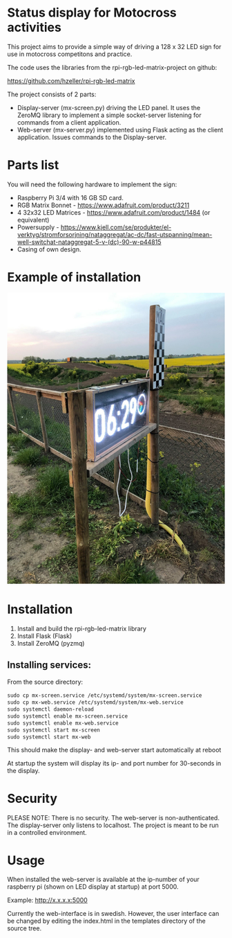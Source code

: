 # Status display for Motocross activities

This project aims to provide a simple way of driving a 128 x 32 LED sign for use in motocross competitons and practice. 

The code uses the libraries from the rpi-rgb-led-matrix-project on github:

https://github.com/hzeller/rpi-rgb-led-matrix

The project consists of 2 parts:

 * Display-server (mx-screen.py) driving the LED panel. It uses the ZeroMQ library to implement a simple socket-server listening for commands from a client application.
 * Web-server (mx-server.py) implemented using Flask acting as the client application. Issues commands to the Display-server.
 
# Parts list

You will need the following hardware to implement the sign:

 * Raspberry Pi 3/4 with 16 GB SD card.
 * RGB Matrix Bonnet - https://www.adafruit.com/product/3211
 * 4 32x32 LED Matrices - https://www.adafruit.com/product/1484 (or equivalent)
 * Powersupply - https://www.kjell.com/se/produkter/el-verktyg/stromforsorjning/nataggregat/ac-dc/fast-utspanning/mean-well-switchat-nataggregat-5-v-(dc)-90-w-p44815
 * Casing of own design.
 
# Example of installation

![Example of a completed sign](https://github.com/jonaslindemann/mxdisplay/blob/master/images/mxsign1.jpg)

# Installation

 1. Install and build the rpi-rgb-led-matrix library
 1. Install Flask (Flask)
 1. Install ZeroMQ (pyzmq)

## Installing services:

From the source directory:

    sudo cp mx-screen.service /etc/systemd/system/mx-screen.service
    sudo cp mx-web.service /etc/systemd/system/mx-web.service
    sudo systemctl daemon-reload
    sudo systemctl enable mx-screen.service
    sudo systemctl enable mx-web.service
    sudo systemctl start mx-screen
    sudo systemctl start mx-web
  
This should make the display- and web-server start automatically at reboot

At startup the system will display its ip- and port number for 30-seconds in the display.

# Security

PLEASE NOTE: There is no security. The web-server is non-authenticated. The display-server only listens to localhost. The project is meant to be run in a controlled environment.

# Usage

When installed the web-server is available at the ip-number of your raspberry pi (shown on LED display at startup) at port 5000. 

Example: http://x.x.x.x:5000

Currently the web-interface is in swedish. However, the user interface can be changed by editing the index.html in the templates directory of the source tree.


